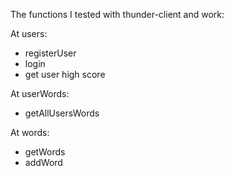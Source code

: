 The functions I tested with thunder-client and work:

At users:
- registerUser
- login
- get user high score

At userWords:
- getAllUsersWords

At words:
- getWords
- addWord